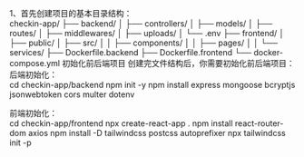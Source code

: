 1、首先创建项目的基本目录结构：  
checkin-app/
├── backend/
│   ├── controllers/
│   ├── models/
│   ├── routes/
│   ├── middlewares/
│   ├── uploads/
│   └── .env
├── frontend/
│   ├── public/
│   ├── src/
│   │   ├── components/
│   │   ├── pages/
│   │   └── services/
├── Dockerfile.backend
├── Dockerfile.frontend
└── docker-compose.yml
初始化前后端项目
创建完文件结构后，你需要初始化前后端项目：
后端初始化：  
cd checkin-app/backend
npm init -y
npm install express mongoose bcryptjs jsonwebtoken cors multer dotenv

前端初始化：  
cd checkin-app/frontend
npx create-react-app .
npm install react-router-dom axios
npm install -D tailwindcss postcss autoprefixer
npx tailwindcss init -p
